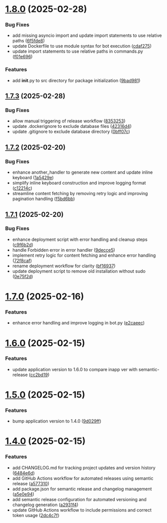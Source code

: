 # [1.8.0](https://github.com/Sigmanor/uakino.club_bot/compare/v1.7.3...v1.8.0) (2025-02-28)


### Bug Fixes

* add missing asyncio import and update import statements to use relative paths ([6f5fde8](https://github.com/Sigmanor/uakino.club_bot/commit/6f5fde845c6298fe35e04a48044d854ff387c6c3))
* update Dockerfile to use module syntax for bot execution ([cdaf275](https://github.com/Sigmanor/uakino.club_bot/commit/cdaf2756069856d793c2f138221fa11429f36aa2))
* update import statements to use relative paths in commands.py ([f01e696](https://github.com/Sigmanor/uakino.club_bot/commit/f01e696d702ea3180ffb1b7f829619c859e26b8b))


### Features

* add __init__.py to src directory for package initialization ([9bad981](https://github.com/Sigmanor/uakino.club_bot/commit/9bad98189885d1fdfa80a3abfb4f29a835a16df8))

## [1.7.3](https://github.com/Sigmanor/uakino.club_bot/compare/v1.7.2...v1.7.3) (2025-02-28)


### Bug Fixes

* allow manual triggering of release workflow ([8353253](https://github.com/Sigmanor/uakino.club_bot/commit/835325345ab3c9fa0b0095b774b18d1e0e911446))
* update .dockerignore to exclude database files ([42316d4](https://github.com/Sigmanor/uakino.club_bot/commit/42316d4179607cc27927b43652325574643bd87b))
* update .gitignore to exclude database directory ([0bff07c](https://github.com/Sigmanor/uakino.club_bot/commit/0bff07c016b3cbcb521bf7830a592720702ecfa2))

## [1.7.2](https://github.com/Sigmanor/uakino.club_bot/compare/v1.7.1...v1.7.2) (2025-02-20)


### Bug Fixes

* enhance another_handler to generate new content and update inline keyboard ([1a5429e](https://github.com/Sigmanor/uakino.club_bot/commit/1a5429e34b814c411fd1479eea435c8bdb08e30d))
* simplify inline keyboard construction and improve logging format ([c12214c](https://github.com/Sigmanor/uakino.club_bot/commit/c12214c3e65d2bc4501e41dfb04672752bd1ea2c))
* streamline content fetching by removing retry logic and improving pagination handling ([f5bd6bb](https://github.com/Sigmanor/uakino.club_bot/commit/f5bd6bbf46e3f3e21dc743775ab30e160515007c))

## [1.7.1](https://github.com/Sigmanor/uakino.club_bot/compare/v1.7.0...v1.7.1) (2025-02-20)


### Bug Fixes

* enhance deployment script with error handling and cleanup steps ([c9f6b2d](https://github.com/Sigmanor/uakino.club_bot/commit/c9f6b2d84b4bc08b60ace7e3633566fb1774989f))
* handle Forbidden error in error handler ([9decce5](https://github.com/Sigmanor/uakino.club_bot/commit/9decce58e0c128722e96dd4ab6a72a991f03efef))
* implement retry logic for content fetching and enhance error handling ([72f8caf](https://github.com/Sigmanor/uakino.club_bot/commit/72f8caf1c80e5e69328298fd2cc21533bb37440d))
* rename deployment workflow for clarity ([bf16937](https://github.com/Sigmanor/uakino.club_bot/commit/bf169371e4fe0f35efbea68697f3b95d430337c4))
* update deployment script to remove old installation without sudo ([0e75f2d](https://github.com/Sigmanor/uakino.club_bot/commit/0e75f2da541ba78037ba87f88af7675b28d866af))

# [1.7.0](https://github.com/Sigmanor/uakino.club_bot/compare/v1.6.0...v1.7.0) (2025-02-16)


### Features

* enhance error handling and improve logging in bot.py ([e2caeec](https://github.com/Sigmanor/uakino.club_bot/commit/e2caeecc481cb6120e429a20b331f721d1f69840))

# [1.6.0](https://github.com/Sigmanor/uakino.club_bot/compare/v1.5.0...v1.6.0) (2025-02-15)


### Features

* update application version to 1.6.0 to compare inapp ver with semantic-release ([cc2bd19](https://github.com/Sigmanor/uakino.club_bot/commit/cc2bd19e10ca854565908efd48370905004dd53d))

# [1.5.0](https://github.com/Sigmanor/uakino.club_bot/compare/v1.4.0...v1.5.0) (2025-02-15)


### Features

* bump application version to 1.4.0 ([9d029ff](https://github.com/Sigmanor/uakino.club_bot/commit/9d029ff1edde5ae5c92395e1e47fcaba264db112))

# [1.4.0](https://github.com/Sigmanor/uakino.club_bot/compare/v1.3.0...v1.4.0) (2025-02-15)


### Features

* add CHANGELOG.md for tracking project updates and version history ([6484e6d](https://github.com/Sigmanor/uakino.club_bot/commit/6484e6da36ddb8719d2df0e80cc3106bb74de0b8))
* add GitHub Actions workflow for automated releases using semantic release ([a577310](https://github.com/Sigmanor/uakino.club_bot/commit/a57731075589bd9cc0c4a8d0a2ae43f155c6f0da))
* add package.json for semantic release and changelog management ([a5e0e94](https://github.com/Sigmanor/uakino.club_bot/commit/a5e0e9476ebd56f68c4b4ae10124cf8bcb96bcc5))
* add semantic release configuration for automated versioning and changelog generation ([a2931f4](https://github.com/Sigmanor/uakino.club_bot/commit/a2931f4fbde40bc27efa124cec9528ebe9de8bce))
* update GitHub Actions workflow to include permissions and correct token usage ([2dc4c7f](https://github.com/Sigmanor/uakino.club_bot/commit/2dc4c7fde6dbb96a093bf312b87e27deab799ac6))
